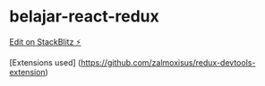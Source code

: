 # belajar-react-redux

[Edit on StackBlitz ⚡️](https://stackblitz.com/edit/belajar-react-redux)

[Extensions used] (https://github.com/zalmoxisus/redux-devtools-extension)